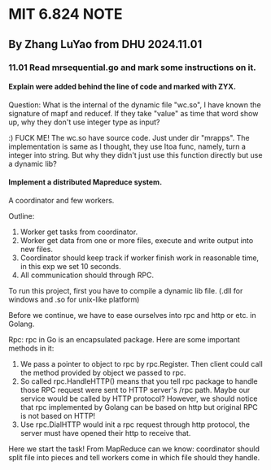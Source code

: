 # MIT 6.824 NOTE
## By Zhang LuYao from DHU 2024.11.01

### 11.01 Read mrsequential.go and mark some instructions on it.
#### Explain were added behind the line of code and marked with ZYX. 

Question: What is the internal of the dynamic file "wc.so", I have known the signature of mapf and reducef.
If they take "value" as time that word show up, why they don't use integer type as input?

:) FUCK ME! The wc.so have source code. Just under dir "mrapps".
The implementation is same as I thought, they use Itoa func, namely, turn a integer into string. 
But why they didn't just use this function directly but use a dynamic lib?

#### Implement a distributed Mapreduce system.
A coordinator and few workers.

Outline: 
1. Worker get tasks from coordinator.
2. Worker get data from one or more files, execute and write output into new files.
3. Coordinator should keep track if worker finish work in reasonable time, in this exp we set 10 seconds.
4. All communication should through RPC.

To run this project, first you have to compile a dynamic lib file. (.dll for windows and .so for unix-like platform)

Before we continue, we have to ease ourselves into rpc and http or etc. in Golang.

Rpc: rpc in Go is an encapsulated package. Here are some important methods in it:
1. We pass a pointer to object to rpc by rpc.Register. Then client could call the method provided by object we passed to rpc.
2. So called rpc.HandleHTTP() means that you tell rpc package to handle those RPC request were sent to HTTP server's /rpc path. Maybe our service would be called by HTTP protocol?
However, we should notice that rpc implemented by Golang can be based on http but original RPC is not based on HTTP!
3. Use rpc.DialHTTP would init a rpc request through http protocol, the server must have opened their http to receive that.

Here we start the task! From MapReduce can we know: coordinator should split file into pieces and tell workers come in which file should they handle.

